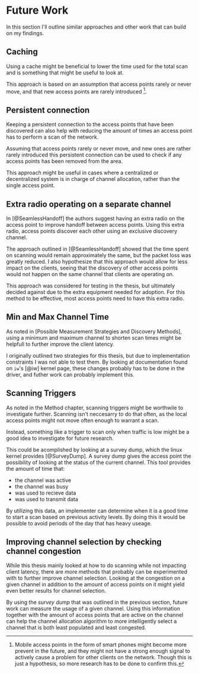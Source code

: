 Future Work
============

In this section I'll outline similar approaches and other work that can build
on my findings.

Caching
-------

Using a cache might be beneficial to lower the time used for the total scan and
is something that might be useful to look at.

This approach is based on an assumption that access points rarely or never move,
and that new access points are rarely introduced [^mobile-aps].


Persistent connection
---------------------

Keeping a persistent connection to the access points that have been discovered
can also help with reducing the amount of times an access point has to perform
a scan of the network.

Assuming that access points rarely or never move, and new ones are rather
rarely introduced this persistent connection can be used to check if any
access points has been removed from the area.

This approach might be useful in cases where a centralized or decentralized
system is in charge of channel allocation, rather than the single access point.

[^mobile-aps]: Mobile access points in the form of smart phones might become
    more prevent in the future, and they might not have a strong enough signal
    to actively cause a problem for other clients on the network. Though this is
    just a hypothesis, so more research has to be done to confirm this.
    
    
Extra radio operating on a separate channel
-------------------------------------------

In [@SeamlessHandoff] the authors suggest having an extra radio on the
access point to improve handoff between access points. Using this extra
radio, access points discover each other using an exclusive discovery channel.

The approach outlined in [@SeamlessHandoff] showed that the time spent on
scanning would remain approximately the same, but the packet loss was greatly
reduced. I also hypothesize that this approach would allow for less impact on
the clients, seeing that the discovery of other access points would not
happen on the same channel that clients are operating on.

This approach was considered for testing in the thesis, but ultimately decided
against due to the extra equipment needed for adoption. For this method to be
effective, most access points need to have this extra radio.


Min and Max Channel Time
------------------------

As noted in [Possible Measurement Strategies and Discovery Methods], using a
minimum and maximum channel to shorten scan times might be helpfull to further
improve the client latency. 

I originally outlined two strategies for this thesis, but due to implementation
constraints I was not able to test them. By looking at documentation found on 
`iw`'s [@iw] kernel page, these changes probably has to be done in the driver,
and futher work can probably implement this.


Scanning Triggers
-----------------

As noted in the Method chapter, scanning triggers might be worthwile to 
investigate further. Scanning isn't neccesarry to do that often, as the
local access points might not move often enough to warrant a scan.

Instead, something like a trigger to scan only when traffic is low might be a
good idea to investigate for future research.

This could be acomplished by looking at a survey dump, which the linux kernel
provides [@SurveyDump]. A survey dump gives the access point the possibility of
looking at the status of the current channel. This tool provides the amount of 
time that:

 * the channel was active
 * the channel was busy
 * was used to recieve data
 * was used to transmit data
 
By utilizing this data, an implementer can determine when it is a good time to
start a scan based on previous activity levels. By doing this it would be possible
to avoid periods of the day that has heavy useage.


Improving channel selection by checking channel congestion
----------------------------------------------------------

While this thesis mainly looked at how to do scanning while not impacting client
latency, there are more methods that probably can be experimented with to further
improve channel selection. Looking at the congestion on a given channel in addition
to the amount of access points on it might yield even better results for channel
selection.

By using the _survey dump_ that was outlined in the previous section, future work 
can measure the usage of a given channel. Using this information together with 
the amount of access points that are active on the channel can help the channel
allocation algorithm to more intelligently select a channel that is both least
populated and least congested.
